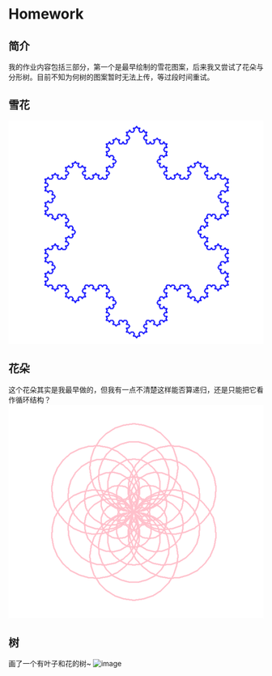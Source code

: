 # Homework

## 简介
我的作业内容包括三部分，第一个是最早绘制的雪花图案，后来我又尝试了花朵与分形树。目前不知为何树的图案暂时无法上传，等过段时间重试。

## 雪花
![iamge](https://github.com/SweetCollection/Homework/blob/master/snow%20picture.png)

## 花朵
这个花朵其实是我最早做的，但我有一点不清楚这样能否算递归，还是只能把它看作循环结构？
![image](https://github.com/SweetCollection/Homework/blob/master/fractal%20flower.png)

## 树
画了一个有叶子和花的树~
![image]()
